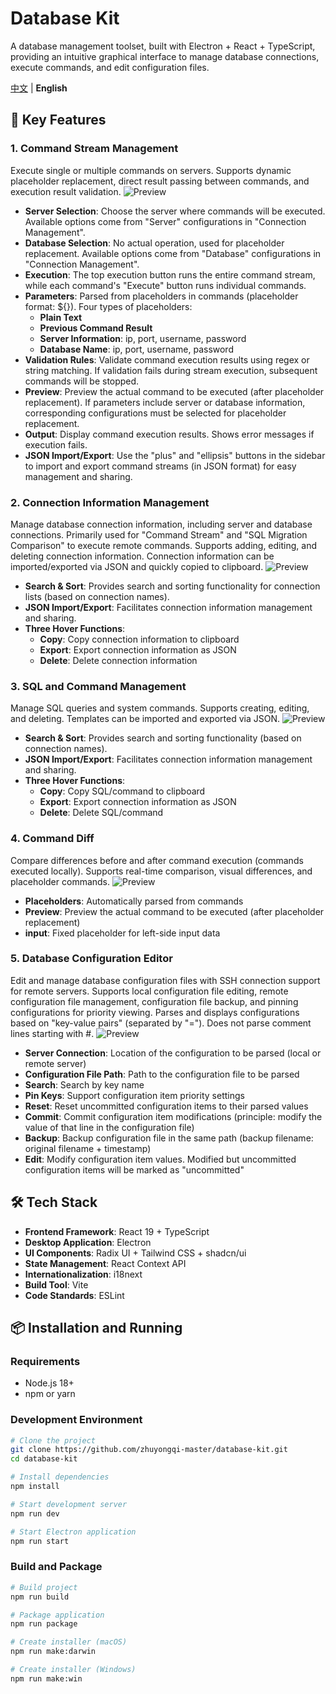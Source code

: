 # Database Kit

A database management toolset, built with Electron + React + TypeScript, providing an intuitive graphical interface to manage database connections, execute commands, and edit configuration files.

[中文](./README.md) | **English**

## 🚀 Key Features

### 1. Command Stream Management
Execute single or multiple commands on servers. Supports dynamic placeholder replacement, direct result passing between commands, and execution result validation.
![Preview](./docs/commandstream.png)
- **Server Selection**: Choose the server where commands will be executed. Available options come from "Server" configurations in "Connection Management".
- **Database Selection**: No actual operation, used for placeholder replacement. Available options come from "Database" configurations in "Connection Management".
- **Execution**: The top execution button runs the entire command stream, while each command's "Execute" button runs individual commands.
- **Parameters**: Parsed from placeholders in commands (placeholder format: ${}). Four types of placeholders:
    - **Plain Text**
    - **Previous Command Result**
    - **Server Information**: ip, port, username, password
    - **Database Name**: ip, port, username, password
- **Validation Rules**: Validate command execution results using regex or string matching. If validation fails during stream execution, subsequent commands will be stopped.
- **Preview**: Preview the actual command to be executed (after placeholder replacement). If parameters include server or database information, corresponding configurations must be selected for placeholder replacement.
- **Output**: Display command execution results. Shows error messages if execution fails.
- **JSON Import/Export**: Use the "plus" and "ellipsis" buttons in the sidebar to import and export command streams (in JSON format) for easy management and sharing.

### 2. Connection Information Management
Manage database connection information, including server and database connections. Primarily used for "Command Stream" and "SQL Migration Comparison" to execute remote commands. Supports adding, editing, and deleting connection information. Connection information can be imported/exported via JSON and quickly copied to clipboard.
![Preview](./docs/connection-management.png)
- **Search & Sort**: Provides search and sorting functionality for connection lists (based on connection names).
- **JSON Import/Export**: Facilitates connection information management and sharing.
- **Three Hover Functions**:
    - **Copy**: Copy connection information to clipboard
    - **Export**: Export connection information as JSON
    - **Delete**: Delete connection information

### 3. SQL and Command Management
Manage SQL queries and system commands. Supports creating, editing, and deleting. Templates can be imported and exported via JSON.
![Preview](./docs/sql-and-command-management.png)
- **Search & Sort**: Provides search and sorting functionality (based on connection names).
- **JSON Import/Export**: Facilitates connection information management and sharing.
- **Three Hover Functions**:
    - **Copy**: Copy SQL/command to clipboard
    - **Export**: Export connection information as JSON
    - **Delete**: Delete SQL/command

### 4. Command Diff
Compare differences before and after command execution (commands executed locally). Supports real-time comparison, visual differences, and placeholder commands.
![Preview](./docs/command-diff.png)
- **Placeholders**: Automatically parsed from commands
- **Preview**: Preview the actual command to be executed (after placeholder replacement)
- **input**: Fixed placeholder for left-side input data

### 5. Database Configuration Editor
Edit and manage database configuration files with SSH connection support for remote servers. Supports local configuration file editing, remote configuration file management, configuration file backup, and pinning configurations for priority viewing. Parses and displays configurations based on "key-value pairs" (separated by "="). Does not parse comment lines starting with #.
![Preview](./docs/db-config-management.png)
- **Server Connection**: Location of the configuration to be parsed (local or remote server)
- **Configuration File Path**: Path to the configuration file to be parsed
- **Search**: Search by key name
- **Pin Keys**: Support configuration item priority settings
- **Reset**: Reset uncommitted configuration items to their parsed values
- **Commit**: Commit configuration item modifications (principle: modify the value of that line in the configuration file)
- **Backup**: Backup configuration file in the same path (backup filename: original filename + timestamp)
- **Edit**: Modify configuration item values. Modified but uncommitted configuration items will be marked as "uncommitted"

## 🛠️ Tech Stack

- **Frontend Framework**: React 19 + TypeScript
- **Desktop Application**: Electron
- **UI Components**: Radix UI + Tailwind CSS + shadcn/ui
- **State Management**: React Context API
- **Internationalization**: i18next
- **Build Tool**: Vite
- **Code Standards**: ESLint

## 📦 Installation and Running

### Requirements
- Node.js 18+
- npm or yarn

### Development Environment
```bash
# Clone the project
git clone https://github.com/zhuyongqi-master/database-kit.git
cd database-kit

# Install dependencies
npm install

# Start development server
npm run dev

# Start Electron application
npm run start
```

### Build and Package
```bash
# Build project
npm run build

# Package application
npm run package

# Create installer (macOS)
npm run make:darwin

# Create installer (Windows)
npm run make:win
```